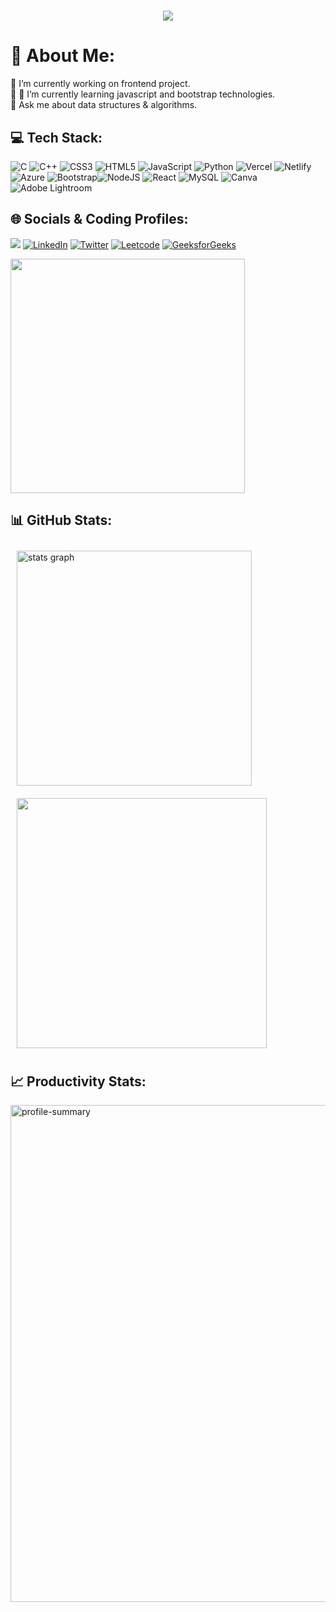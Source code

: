 <h1 align="center"> 
    <img src="https://readme-typing-svg.herokuapp.com?size=35&duration=5500&color=ffffff&vCenter=true&center=true&width=460&lines=Hi👋,+I'm+Adarsh+Singh;Software+Engineer;Frontend+Devloper">
</h1>

# 💫 About Me:
🔭 I’m currently working on frontend project.<br>👯 🌱 I’m currently learning javascript and bootstrap technologies.<br>💬 Ask me about data structures & algorithms.<br>

## 💻 Tech Stack:
![C](https://img.shields.io/badge/c-%2300599C.svg?style=flat&logo=c&logoColor=white) ![C++](https://img.shields.io/badge/c++-%2300599C.svg?style=flat&logo=c%2B%2B&logoColor=white) ![CSS3](https://img.shields.io/badge/css3-%231572B6.svg?style=flat&logo=css3&logoColor=white) ![HTML5](https://img.shields.io/badge/html5-%23E34F26.svg?style=flat&logo=html5&logoColor=white) ![JavaScript](https://img.shields.io/badge/javascript-%23323330.svg?style=flat&logo=javascript&logoColor=%23F7DF1E) ![Python](https://img.shields.io/badge/python-3670A0?style=flat&logo=python&logoColor=ffdd54) ![Vercel](https://img.shields.io/badge/vercel-%23000000.svg?style=flat&logo=vercel&logoColor=white) ![Netlify](https://img.shields.io/badge/netlify-%23000000.svg?style=flat&logo=netlify&logoColor=#00C7B7) ![Azure](https://img.shields.io/badge/azure-%230072C6.svg?style=flat&logo=azure-devops&logoColor=white) ![Bootstrap](https://img.shields.io/badge/bootstrap-%23563D7C.svg?style=flat&logo=bootstrap&logoColor=white)![NodeJS](https://img.shields.io/badge/node.js-6DA55F?style=flat&logo=node.js&logoColor=white) ![React](https://img.shields.io/badge/react-%2320232a.svg?style=flat&logo=react&logoColor=%2361DAFB)  ![MySQL](https://img.shields.io/badge/mysql-%2300f.svg?style=flat&logo=mysql&logoColor=white)  ![Canva](https://img.shields.io/badge/Canva-%2300C4CC.svg?style=flat&logo=Canva&logoColor=white) ![Adobe Lightroom](https://img.shields.io/badge/Adobe%20Lightroom-31A8FF.svg?style=flat&logo=Adobe%20Lightroom&logoColor=white)

## 🌐 Socials & Coding Profiles:
<a href="mailto:adarshsingh2409.info@gmail.com "><img src="https://img.shields.io/badge/Gmail-%23430098.svg?logo=Gmail&logoColor=white"></a>
[![LinkedIn](https://img.shields.io/badge/LinkedIn-%230077B5.svg?logo=linkedin&logoColor=white)](https://www.linkedin.com/in/adarsh-singh-b99aa5238/)
[![Twitter](https://img.shields.io/badge/Twitter-%230077B5.svg?logo=Twitter&logoColor=white)](https://twitter.com/AdarshS44093566)
[![Leetcode](https://img.shields.io/badge/Leetcode-%2320232a.svg?logo=Leetcode&logoColor=white)](https://leetcode.com/septemberadarsh/)
[![GeeksforGeeks](https://img.shields.io/badge/GeeksforGeeks-%23323330.svg?logo=GeeksforGeeks&logoColor=white)](https://www.codechef.com/users/)

<div align="left">
    <img style=" width: 375px;" src="https://leetcard.jacoblin.cool/septemberadarsh?theme=light&font=Noto%20Sans%20Math" />
</div>

## 📊 GitHub Stats:
<div align="left" >
  <img style ="width:376px;margin:10px" src="https://github-readme-stats.vercel.app/api?hide_title=false&hide_rank=false&show_icons=true&include_all_commits=true&count_private=true&disable_animations=false&theme=light&locale=en&hide_border=true&username=adarshsingh2409" alt="stats graph"/>
  <img style ="width:400px; margin:10px" src = "https://github-readme-streak-stats.herokuapp.com/?user=adarshsingh2409&theme=light&hide_border=true&margin-10"/>
</div>

## 📈 Productivity Stats:

<div align="left" >
 <img style="width:795px" src="https://github-profile-summary-cards.vercel.app/api/cards/profile-details?username=adarshsingh2409&theme=github"  display=block width=100% height=auto  alt="profile-summary" >
<div>
